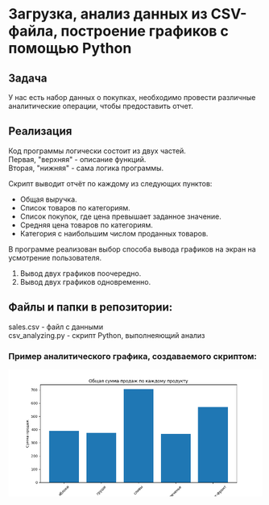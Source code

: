 # Загрузка,  анализ данных из CSV-файла, построение графиков с помощью Python

## Задача
У нас есть набор данных о покупках, необходимо провести различные аналитические операции, чтобы предоставить отчет. <br>


## Реализация
Код программы логически состоит из двух частей. <br>
Первая, "верхняя" - описание функций. <br>
Вторая, "нижняя" - сама логика программы. <br>

Скрипт выводит отчёт по каждому из следующих пунктов: <br>
- Общая выручка. <br>
- Список товаров по категориям. <br>
- Список покупок, где цена превышает заданное значение. <br>
- Средняя цена товаров по категориям. <br>
- Категория с наибольшим числом проданных товаров. <br>

В программе реализован выбор способа вывода графиков на экран на усмотрение пользователя. <br>
1. Вывод двух графиков поочередно. <br>
2. Вывод двух графиков одновременно. <br>


## Файлы и папки в репозитории:
sales.csv   - файл с данными <br>
csv_analyzing.py  - скрипт Python, выполнеяющий анализ <br>

### Пример аналитического графика, создаваемого скриптом:
![Пример графика](Figure_1.png)
